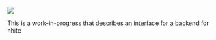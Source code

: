 [![](https://godoc.org/github.com/nhite/pb-backend?status.svg)](http://godoc.org/github.com/nhite/pb-backend)

This is a work-in-progress that describes an interface for a backend for nhite
